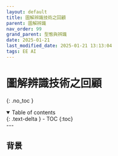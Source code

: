 ```yaml
---
layout: default
title: 圖解辨識技術之回顧
parent: 圖解辨識
nav_order: 99
grand_parent: 型態與辨識
date: 2025-01-21
last_modified_date: 2025-01-21 13:13:04
tags: EE AI
---
```


# 圖解辨識技術之回顧

{: .no_toc }

<details open markdown="block">
  <summary>
    Table of contents
  </summary>
  {: .text-delta }
- TOC
{:toc}
</details>
---

## 背景

